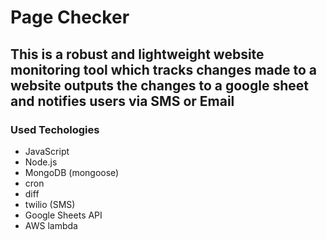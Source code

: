 #  Page Checker
## This is a robust and lightweight website monitoring tool which tracks changes made to a website  outputs the changes to a google sheet and notifies users via SMS or Email 
### Used Techologies
+ JavaScript
+ Node.js
+ MongoDB (mongoose)
+ cron
+ diff
+ twilio (SMS)
+ Google Sheets API
+ AWS lambda
